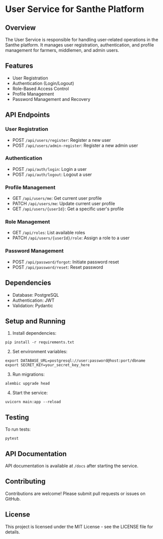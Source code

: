# User Service for Santhe Platform

## Overview

The User Service is responsible for handling user-related operations in the Santhe platform. It manages user registration, authentication, and profile management for farmers, middlemen, and admin users.

## Features

- User Registration
- Authentication (Login/Logout)
- Role-Based Access Control
- Profile Management
- Password Management and Recovery

## API Endpoints

### User Registration

- POST `/api/users/register`: Register a new user
- POST `/api/users/admin-register`: Register a new admin user

### Authentication

- POST `/api/auth/login`: Login a user
- POST `/api/auth/logout`: Logout a user

### Profile Management

- GET `/api/users/me`: Get current user profile
- PATCH `/api/users/me`: Update current user profile
- GET `/api/users/{userId}`: Get a specific user's profile

### Role Management

- GET `/api/roles`: List available roles
- PATCH `/api/users/{userId}/role`: Assign a role to a user

### Password Management

- POST `/api/password/forgot`: Initiate password reset
- POST `/api/password/reset`: Reset password

## Dependencies

- Database: PostgreSQL
- Authentication: JWT
- Validation: Pydantic

## Setup and Running

1. Install dependencies:
```
pip install -r requirements.txt
```

2. Set environment variables:
```
export DATABASE_URL=postgresql://user:password@host:port/dbname 
export SECRET_KEY=your_secret_key_here
```

3. Run migrations:
```
alembic upgrade head
```

4. Start the service:
```
uvicorn main:app --reload
```

## Testing

To run tests:
```
pytest
```

## API Documentation

API documentation is available at `/docs` after starting the service.

## Contributing

Contributions are welcome! Please submit pull requests or issues on GitHub.

## License

This project is licensed under the MIT License - see the LICENSE file for details.


